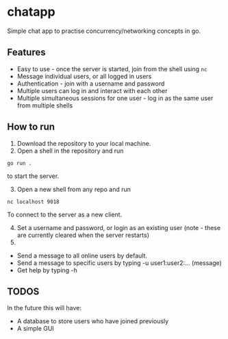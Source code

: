 # chatapp
Simple chat app to practise concurrency/networking concepts in go.

## Features
- Easy to use - once the server is started, join from the shell using ```nc```
- Message individual users, or all logged in users
- Authentication - join with a username and password
- Multiple users can log in and interact with each other
- Multiple simultaneous sessions for one user - log in as the same user from multiple shells

## How to run
1. Download the repository to your local machine.
2. Open a shell in the repository and run 
```
go run .
```
to start the server.

3. Open a new shell from any repo and run
```
nc localhost 9018
```
 To connect to the server as a new client.

4. Set a username and password, or login as an existing user (note - these are currently
 cleared when the server restarts)
5. 
- Send a message to all online users by default. 
- Send a message to specific users by typing -u user1:user2:... (message)
- Get help by typing -h

## TODOS
In the future this will have:
- A database to store users who have joined previously
- A simple GUI